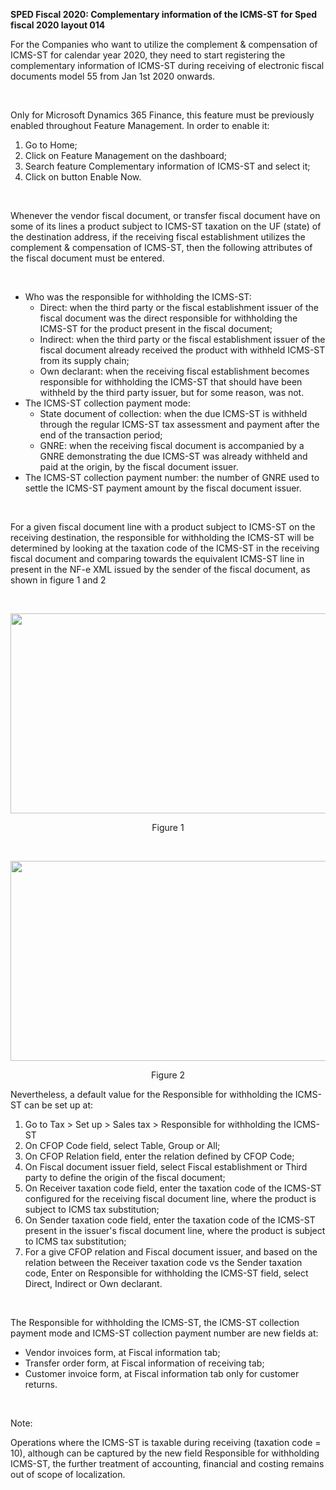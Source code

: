 <p>
	<strong>SPED Fiscal 2020: Complementary information of the ICMS-ST for Sped fiscal 2020 layout 014</strong>
</p>
<p>For the Companies who want to utilize the complement &amp; compensation of ICMS-ST for calendar year 2020, they need to start registering the complementary information of ICMS-ST during receiving of electronic fiscal documents model 55 from Jan 1st 2020 onwards.</p>
<p>&nbsp;</p>
<p>Only for Microsoft Dynamics 365 Finance, this feature must be previously enabled throughout Feature Management. In order to enable it:</p>
<ol>
	<li>Go to Home;</li>
	<li>Click on Feature Management on the dashboard;</li>
	<li>Search feature Complementary information of ICMS-ST and select it;</li>
	<li>Click on button Enable Now.</li>
</ol>
<p>&nbsp;</p>
<p>Whenever the vendor fiscal document, or transfer fiscal document have on some of its lines a product subject to ICMS-ST taxation on the UF (state) of the destination address, if the receiving fiscal establishment utilizes the complement &amp; compensation of ICMS-ST, then the following attributes of the fiscal document must be entered.</p>
<p>&nbsp;</p>
<ul>
	<li>Who was the responsible for withholding the ICMS-ST:
		<ul>
			<li>Direct: when the third party or the fiscal establishment issuer of the fiscal document was the direct responsible for withholding the ICMS-ST for the product present in the fiscal document;</li>
			<li>Indirect: when the third party or the fiscal establishment issuer of the fiscal document already received the product with withheld ICMS-ST from its supply chain;</li>
			<li>Own declarant: when the receiving fiscal establishment becomes responsible for withholding the ICMS-ST that should have been withheld by the third party issuer, but for some reason, was not.</li>
		</ul>
	</li>
	<li>The ICMS-ST collection payment mode:
		<ul>
			<li>State document of collection: when the due ICMS-ST is withheld through the regular ICMS-ST tax assessment and payment after the end of the transaction period;</li>
			<li>GNRE: when the receiving fiscal document is accompanied by a GNRE demonstrating the due ICMS-ST was already withheld and paid at the origin, by the fiscal document issuer.</li>
		</ul>
	</li>
	<li>The ICMS-ST collection payment number: the number of GNRE used to settle the ICMS-ST payment amount by the fiscal document issuer.</li>
</ul>
<p>&nbsp;</p>
<p>For a given fiscal document line with a product subject to ICMS-ST on the receiving destination, the responsible for withholding the ICMS-ST will be determined by looking at the taxation code of the ICMS-ST in the receiving fiscal document and comparing towards the equivalent ICMS-ST line in present in the NF-e XML issued by the sender of the fiscal document, as shown in figure 1 and 2</p>
<p>&nbsp;</p>
<img src="https://github.com/MicrosoftDocs/Dynamics-365-Operations/blob/Complementary-information-ICMS-ST-Sped-fiscal/articles/finance/localizations/media/Complementary%20Information%20of%20ICMS-ST%20SPED%20Fiscal%202020-Figure%2001.PNG" width="800" height="320">
<p style="text-align: center;">Figure 1</p>
<p style="text-align: left;">&nbsp;</p>
<img src="https://github.com/MicrosoftDocs/Dynamics-365-Operations/blob/Complementary-information-ICMS-ST-Sped-fiscal/articles/finance/localizations/media/Complementary%20Information%20of%20ICMS-ST%20SPED%20Fiscal%202020-Figure%2002.PNG" width="800" height="320">
<p style="text-align: center;">Figure 2</p>
<p>Nevertheless, a default value for the Responsible for withholding the ICMS-ST can be set up at:</p>
<ol>
	<li>Go to Tax &gt; Set up &gt; Sales tax &gt; Responsible for withholding the ICMS-ST</li>
	<li>On CFOP Code field, select Table, Group or All;</li>
	<li>On CFOP Relation field, enter the relation defined by CFOP Code;</li>
	<li>On Fiscal document issuer field, select Fiscal establishment or Third party to define the origin of the fiscal document;</li>
	<li>On Receiver taxation code field, enter the taxation code of the ICMS-ST configured for the receiving fiscal document line, where the product is subject to ICMS tax substitution;</li>
	<li>On Sender taxation code field, enter the taxation code of the ICMS-ST present in the issuer's fiscal document line, where the product is subject to ICMS tax substitution;</li>
	<li>For a give CFOP relation and Fiscal document issuer, and based on the relation between the Receiver taxation code vs the Sender taxation code, Enter on Responsible for withholding the ICMS-ST field, select Direct, Indirect or Own declarant.</li>
</ol>
<p>&nbsp;</p>
<p>The Responsible for withholding the ICMS-ST, the ICMS-ST collection payment mode and ICMS-ST collection payment number are new fields at:</p>
<ul>
	<li>Vendor invoices form, at Fiscal information tab;</li>
	<li>Transfer order form, at Fiscal information of receiving tab;</li>
	<li>Customer invoice form, at Fiscal information tab only for customer returns.</li>
</ul>
<p>&nbsp;</p>
<p>Note:</p>
<p style="text-align: left;">Operations where the ICMS-ST is taxable during receiving (taxation code = 10), although can be captured by the new field Responsible for withholding ICMS-ST, the further treatment of accounting, financial and costing remains out of scope of localization.</p>
